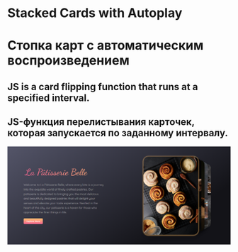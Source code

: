 # Stacked Cards with Autoplay
# Стопка карт с автоматическим воспроизведением

## JS is a card flipping function that runs at a specified interval.
##  JS-функция перелистывания карточек, которая запускается по заданному интервалу.

![](./demo-img.png)